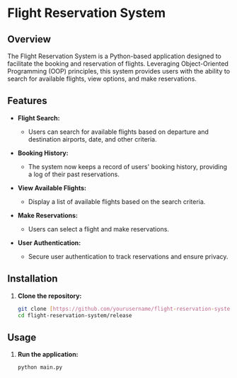 # Flight Reservation System

## Overview
The Flight Reservation System is a Python-based application designed to facilitate the booking and reservation of flights. Leveraging Object-Oriented Programming (OOP) principles, this system provides users with the ability to search for available flights, view options, and make reservations.

## Features
- **Flight Search:**
  - Users can search for available flights based on departure and destination airports, date, and other criteria.
    
- **Booking History:**
  - The system now keeps a record of users' booking history, providing a log of their past reservations.
    
- **View Available Flights:**
  - Display a list of available flights based on the search criteria.
  
- **Make Reservations:**
  - Users can select a flight and make reservations.
  
- **User Authentication:**
  - Secure user authentication to track reservations and ensure privacy.

## Installation

1. **Clone the repository:**
    ```bash
    git clone [https://github.com/yourusername/flight-reservation-system.git](https://github.com/Mini-Mark/Flight-Reservation-System.git)
    cd flight-reservation-system/release
    ```

## Usage
1. **Run the application:**
    ```bash
    python main.py
    ```
